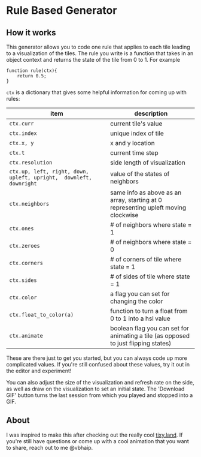 # Rule Based Generator

## How it works

This generator allows you to code one rule that applies to each tile leading to a visualization of the tiles. The rule you write is a function that takes in an object context and returns the state of the tile from 0 to 1. For example

```
function rule(ctx){
    return 0.5;
}
```

``ctx`` is a dictionary that gives some helpful information for coming up with rules:


| item | description|
|--|--|
| `ctx.curr` | current tile's value |
| `ctx.index` | unique index of tile |
| `ctx.x, y` | x and y location |
| `ctx.t` | current time step |
| `ctx.resolution` | side length of visualization|
| `ctx.up, left, right, down, upleft, upright,  downleft, downright` | value of the states of neighbors |
| `ctx.neighbors` | same info as above as an array, starting at 0 representing upleft moving clockwise |
| `ctx.ones` | # of neighbors where state = 1 |
| `ctx.zeroes` | # of neighbors where state = 0 |
| `ctx.corners` | # of corners of tile where state = 1 |
| `ctx.sides` | # of sides of tile where state = 1 |
| `ctx.color` | a flag you can set for changing the color |
| `ctx.float_to_color(a)` | function to turn a float from 0 to 1 into a hsl value |
| `ctx.animate` | boolean flag you can set for animating a tile (as opposed to just flipping states) |


These are there just to get you started, but you can always code up more complicated values. If you're still confused about these values, try it out in the editor and experiment!

You can also adjust the size of the visualization and refresh rate on the side, as well as draw on the visualization to set an initial state. The 'Download GIF' button turns the last session from which you played and stopped into a GIF. 

## About

I was inspired to make this after checking out the really cool [tixy.land](https://tixy.land). If you're still have questions or come up with a cool animation that you want to share, reach out to me @vbhaip.